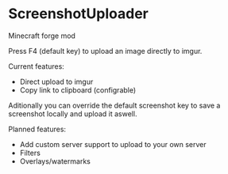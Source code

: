 # ScreenshotUploader
Minecraft forge mod

Press F4 (default key) to upload an image directly to imgur.

Current features:
- Direct upload to imgur
- Copy link to clipboard (configrable)

Aditionally you can override the default screenshot key to save a screenshot locally and upload it aswell.

Planned features:
- Add custom server support to upload to your own server
- Filters
- Overlays/watermarks
